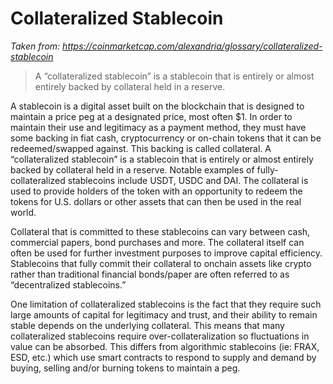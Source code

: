 # Collateralized Stablecoin

*Taken from: https://coinmarketcap.com/alexandria/glossary/collateralized-stablecoin*

>A “collateralized stablecoin” is a stablecoin that is entirely or almost entirely backed by collateral held in a reserve.

A stablecoin is a digital asset built on the blockchain that is designed to maintain a price peg at a designated price, most often $1. In order to maintain their use and legitimacy as a payment method, they must have some backing in fiat cash, cryptocurrency or on-chain tokens that it can be redeemed/swapped against. This backing is called collateral. 
A “collateralized stablecoin” is a stablecoin that is entirely or almost entirely backed by collateral held in a reserve. Notable examples of fully-collateralized stablecoins include USDT, USDC and DAI. The collateral is used to provide holders of the token with an opportunity to redeem the tokens for U.S. dollars or other assets that can then be used in the real world. 

Collateral that is committed to these stablecoins can vary between cash, commercial papers, bond purchases and more. The collateral itself can often be used for further investment purposes to improve capital efficiency. Stablecoins that fully commit their collateral to onchain assets like crypto rather than traditional financial bonds/paper are often referred to as “decentralized stablecoins.” 

One limitation of collateralized stablecoins is the fact that they require such large amounts of capital for legitimacy and trust, and their ability to remain stable depends on the underlying collateral. This means that many collateralized stablecoins require over-collateralization so fluctuations in value can be absorbed. This differs from algorithmic stablecoins (ie: FRAX, ESD, etc.) which use smart contracts to respond to supply and demand by buying, selling and/or burning tokens to maintain a peg.
